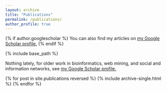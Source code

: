 ```yaml
---
layout: archive
title: "Publications"
permalink: /publications/
author_profile: true
---
```


{% if author.googlescholar %}
  You can also find my articles on <u><a href="{{author.googlescholar}}">my Google Scholar profile</a>.</u>
{% endif %}

{% include base_path %}

Nothing lately, for older work in bioinformatics, web mining, and social and information networks, see <u><a href="{{author.googlescholar}}">my Google Scholar profile</a>.</u>

{% for post in site.publications reversed %}
  {% include archive-single.html %}
{% endfor %}
